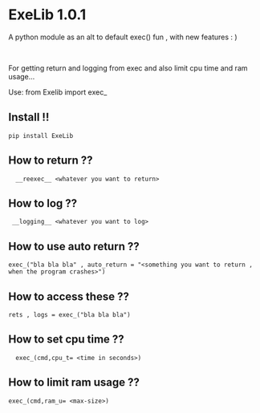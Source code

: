 # ExeLib 1.0.1

A python module as an alt to default exec() fun , with new features :  )

<br>

For getting return and logging from exec and also limit cpu time and ram usage...

 Use: from Exelib import exec_

## Install !!

    pip install ExeLib

## How to return ?? 
    
      
      __reexec__ <whatever you want to return>

## How to log ??
     
     
     __logging__ <whatever you want to log>

## How to use auto return ??
    
    exec_("bla bla bla" , auto_return = "<something you want to return , when the program crashes>")

## How to access these ??
   
    rets , logs = exec_("bla bla bla")


## How to set cpu time ??
      
      exec_(cmd,cpu_t= <time in seconds>)

## How to limit ram usage  ??
    
    exec_(cmd,ram_u= <max-size>)
  
  
